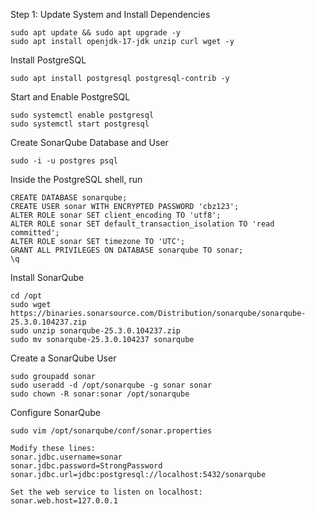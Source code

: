 Step 1: Update System and Install Dependencies
```
sudo apt update && sudo apt upgrade -y
sudo apt install openjdk-17-jdk unzip curl wget -y
```

Install PostgreSQL
```
sudo apt install postgresql postgresql-contrib -y
```

Start and Enable PostgreSQL
```
sudo systemctl enable postgresql
sudo systemctl start postgresql
```
Create SonarQube Database and User 
```
sudo -i -u postgres psql
```
Inside the PostgreSQL shell, run 
```
CREATE DATABASE sonarqube;
CREATE USER sonar WITH ENCRYPTED PASSWORD 'cbz123';
ALTER ROLE sonar SET client_encoding TO 'utf8';
ALTER ROLE sonar SET default_transaction_isolation TO 'read committed';
ALTER ROLE sonar SET timezone TO 'UTC';
GRANT ALL PRIVILEGES ON DATABASE sonarqube TO sonar;
\q 
```

Install SonarQube
```
cd /opt
sudo wget https://binaries.sonarsource.com/Distribution/sonarqube/sonarqube-25.3.0.104237.zip
sudo unzip sonarqube-25.3.0.104237.zip
sudo mv sonarqube-25.3.0.104237 sonarqube
```
Create a SonarQube User
```
sudo groupadd sonar
sudo useradd -d /opt/sonarqube -g sonar sonar
sudo chown -R sonar:sonar /opt/sonarqube
```

Configure SonarQube
```
sudo vim /opt/sonarqube/conf/sonar.properties

Modify these lines:
sonar.jdbc.username=sonar
sonar.jdbc.password=StrongPassword
sonar.jdbc.url=jdbc:postgresql://localhost:5432/sonarqube

Set the web service to listen on localhost:
sonar.web.host=127.0.0.1
```
